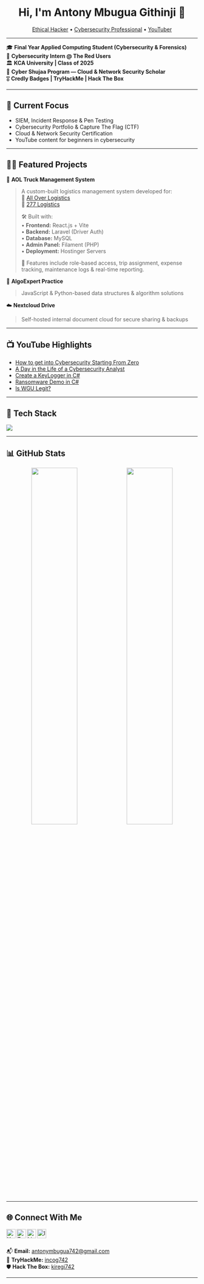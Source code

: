 <h1 align="center">Hi, I'm Antony Mbugua Githinji 👋</h1>
<p align="center">
  <a href="https://github.com/antony-mbugua">Ethical Hacker</a> • 
  <a href="https://www.linkedin.com/in/antony-mbugua/">Cybersecurity Professional</a> • 
  <a href="https://www.youtube.com/c/antonymbugua">YouTuber</a>
</p>

---

🎓 **Final Year Applied Computing Student (Cybersecurity & Forensics)**  
📍 **Cybersecurity Intern @ The Red Users**  
🏛️ **KCA University | Class of 2025**  
🔐 **Cyber Shujaa Program — Cloud & Network Security Scholar**  
🎖️ **Credly Badges | TryHackMe | Hack The Box**

---

## 🧠 Current Focus

- SIEM, Incident Response & Pen Testing  
- Cybersecurity Portfolio & Capture The Flag (CTF)  
- Cloud & Network Security Certification  
- YouTube content for beginners in cybersecurity  

---

## 👨‍💻 Featured Projects

🚛 **AOL Truck Management System**  
> A custom-built logistics management system developed for:  
> 🔹 [All Over Logistics](https://alloverlogistics.com)  
> 🔹 [277 Logistics](https://277logistics.com)  
>  
> 🛠 Built with:  
> • **Frontend:** React.js + Vite  
> • **Backend:**  Laravel (Driver Auth)  
> • **Database:** MySQL  
> • **Admin Panel:** Filament (PHP)  
> • **Deployment:** Hostinger Servers  
>  
> 🔑 Features include role-based access, trip assignment, expense tracking, maintenance logs & real-time reporting.

🧠 **AlgoExpert Practice**  
> JavaScript & Python-based data structures & algorithm solutions  

☁️ **Nextcloud Drive**  
> Self-hosted internal document cloud for secure sharing & backups  

---

## 📺 YouTube Highlights

- [How to get into Cybersecurity Starting From Zero](https://www.youtube.com/watch?v=a83ASGn_V_s)  
- [A Day in the Life of a Cybersecurity Analyst](https://www.youtube.com/watch?v=uHy3oM7NnoU)  
- [Create a KeyLogger in C#](https://www.youtube.com/watch?v=N-L9hklSlNk)  
- [Ransomware Demo in C#](https://www.youtube.com/watch?v=OfvdQeh79s0)  
- [Is WGU Legit?](https://www.youtube.com/watch?v=E2MwRWxDBkA)

---

## 🧰 Tech Stack

<img src="https://skillicons.dev/icons?i=react,laravel,nodejs,mysql,php,ts,js,cs,html,css,tailwind,bash,linux,vscode,github" />

---

## 📊 GitHub Stats

<p align="center">
  <img src="https://github-readme-stats.vercel.app/api?username=antony-mbugua&show_icons=true&theme=github_dark" width="49%" />
  <img src="https://github-readme-stats.vercel.app/api/top-langs/?username=antony-mbugua&layout=compact&theme=github_dark" width="49%" />
</p>

---

## 🌐 Connect With Me

[<img align="left" alt="YouTube" width="24px" src="https://cdn.jsdelivr.net/npm/simple-icons@v3/icons/youtube.svg" />][youtube]
[<img align="left" alt="Twitter" width="24px" src="https://cdn.jsdelivr.net/npm/simple-icons@v3/icons/twitter.svg" />][twitter]
[<img align="left" alt="LinkedIn" width="24px" src="https://cdn.jsdelivr.net/npm/simple-icons@v3/icons/linkedin.svg" />][linkedin]
[<img align="left" alt="Instagram" width="24px" src="https://cdn.jsdelivr.net/npm/simple-icons@v3/icons/instagram.svg" />][instagram]

<br/><br/>

📬 **Email:** antonymbugua742@gmail.com  
🧠 **TryHackMe:** [incog742](https://tryhackme.com/p/incog742)  
🛡️ **Hack The Box:** [kiregi742](https://app.hackthebox.com/profile/800291)  

---

<!--
**antony-mbugua/antony-mbugua** is a ✨ special ✨ GitHub profile because its README.md appears on your profile!

Feel free to fork interesting projects or connect with me for collaboration!
-->

[twitter]: https://twitter.com/tow_knee_
[youtube]: https://www.youtube.com/c/antonymbugua
[instagram]: https://www.instagram.com/tow_knee_/
[linkedin]: https://linkedin.com/in/antony-mbugua
